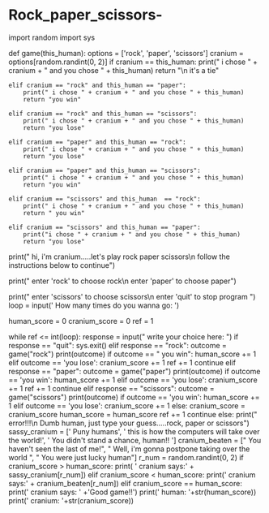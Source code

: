 # Rock_paper_scissors-
import random
import sys


def game(this_human):
    options = ['rock', 'paper', 'scissors']
    cranium = options[random.randint(0, 2)]
    if cranium == this_human:
        print(" i chose " + cranium + " and you chose " + this_human)
        return "\n it's a tie"

    elif cranium == "rock" and this_human == "paper":
        print(" i chose " + cranium + " and you chose " + this_human)
        return "you win"

    elif cranium == "rock" and this_human == "scissors":
        print(" i chose " + cranium + " and you chose " + this_human)
        return "you lose"

    elif cranium == "paper" and this_human == "rock":
        print(" i chose " + cranium + " and you chose " + this_human)
        return "you lose"

    elif cranium == "paper" and this_human == "scissors":
        print(" i chose " + cranium + " and you chose " + this_human)
        return "you win"

    elif cranium == "scissors" and this_human  == "rock":
        print(" i chose " + cranium + " and you chose " + this_human)
        return " you win"

    elif cranium == "scissors" and this_human == "paper":
        print("i chose " + cranium + " and you chose " + this_human)
        return "you lose"


print(" hi, i'm cranium.....let's play rock paper scissors\n follow the instructions below to continue")

print(" enter 'rock' to choose rock\n enter 'paper' to choose paper")

print(" enter 'scissors' to choose scissors\n enter 'quit' to stop program ")
loop = input(' How many times do you wanna go: ')

human_score = 0
cranium_score = 0
ref = 1


while ref <= int(loop):
    response = input(" write your choice here: ")
    if response == "quit":
        sys.exit()
    elif response == "rock":
        outcome = game("rock")
        print(outcome)
        if outcome == " you win":
        	human_score += 1
        elif outcome == 'you lose':
        	cranium_score += 1
        ref += 1
        continue
    elif response == "paper":
        outcome = game("paper")
        print(outcome)
        if outcome == 'you win':
        	human_score += 1
        elif outcome == 'you lose':
        	cranium_score += 1
        ref += 1
        continue
    elif response == "scissors":
        outcome = game("scissors")
        print(outcome)
        if outcome == 'you win':
        	human_score += 1
        elif outcome == 'you lose':
        	cranium_score += 1
        else:
        	cranium_score = cranium_score
        	human_score = human_score
        ref += 1
        continue
    else:
        print(" error!!!\n Dumb human, just type your guess.....rock, paper or scissors")
sassy_cranium = [' Puny humans', ' this is how the computers will take over the world!', ' You didn\'t stand a chance, human!! ']
cranium_beaten = ["  You haven't seen the last of me!", " Well, i'm gonna postpone taking over the world ", " You were just lucky human"]
r_num = random.randint(0, 2)
if cranium_score > human_score:
	print( ' cranium says:' + sassy_cranium[r_num])
elif cranium_score < human_score:
	print(' cranium says:' +  cranium_beaten[r_num])
elif cranium_score == human_score:
	print(' cranium says: ' +'Good game!!')
print(' human: '+str(human_score))
print(' cranium: '+str(cranium_score))
